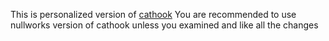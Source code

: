 This is personalized version of [cathook](https://github.com/nullworks/cathook)
You are recommended to use nullworks version of cathook unless you examined and like all the changes

